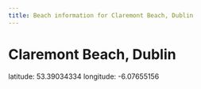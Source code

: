```yaml
---
title: Beach information for Claremont Beach, Dublin
---
```

# Claremont Beach, Dublin 

<div class="location-info">latitude: 53.39034334 longitude: -6.07655156</div>
<div id="met-eireann-warnings"></div>
<div></div>
